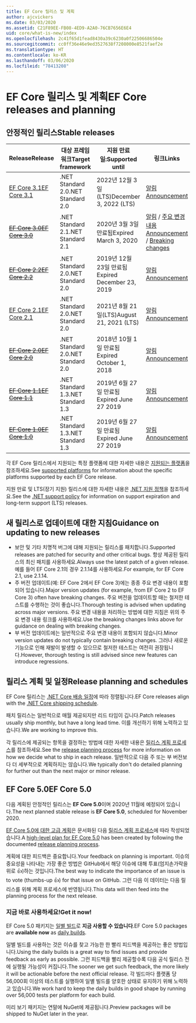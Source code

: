 ```yaml
---
title: EF Core 릴리스 및 계획
author: ajcvickers
ms.date: 03/03/2020
ms.assetid: C21F89EE-FB08-4ED9-A2A0-76CB7656E6E4
uid: core/what-is-new/index
ms.openlocfilehash: 2c41f65d1fead8430a39c6230a0f22506686504e
ms.sourcegitcommit: cc0ff36e46e9ed3527638f7208000e8521faef2e
ms.translationtype: HT
ms.contentlocale: ko-KR
ms.lasthandoff: 03/06/2020
ms.locfileid: "78413208"
---
```

# <a name="ef-core-releases-and-planning"></a><span data-ttu-id="5ab58-102">EF Core 릴리스 및 계획</span><span class="sxs-lookup"><span data-stu-id="5ab58-102">EF Core releases and planning</span></span>

## <a name="stable-releases"></a><span data-ttu-id="5ab58-103">안정적인 릴리스</span><span class="sxs-lookup"><span data-stu-id="5ab58-103">Stable releases</span></span>

| <span data-ttu-id="5ab58-104">Release</span><span class="sxs-lookup"><span data-stu-id="5ab58-104">Release</span></span> | <span data-ttu-id="5ab58-105">대상 프레임워크</span><span class="sxs-lookup"><span data-stu-id="5ab58-105">Target framework</span></span> | <span data-ttu-id="5ab58-106">지원 만료일:</span><span class="sxs-lookup"><span data-stu-id="5ab58-106">Supported until</span></span> | <span data-ttu-id="5ab58-107">링크</span><span class="sxs-lookup"><span data-stu-id="5ab58-107">Links</span></span>
|:--------|------------------|-----------------|------
| [<span data-ttu-id="5ab58-108">EF Core 3.1</span><span class="sxs-lookup"><span data-stu-id="5ab58-108">EF Core 3.1</span></span>](https://www.nuget.org/packages/Microsoft.EntityFrameworkCore/3.1.2) | <span data-ttu-id="5ab58-109">.NET Standard 2.0</span><span class="sxs-lookup"><span data-stu-id="5ab58-109">.NET Standard 2.0</span></span> | <span data-ttu-id="5ab58-110">2022년 12월 3일(LTS)</span><span class="sxs-lookup"><span data-stu-id="5ab58-110">December 3, 2022 (LTS)</span></span> | [<span data-ttu-id="5ab58-111">알림</span><span class="sxs-lookup"><span data-stu-id="5ab58-111">Announcement</span></span>](https://devblogs.microsoft.com/dotnet/announcing-entity-framework-core-3-1-and-entity-framework-6-4/)
| <span data-ttu-id="5ab58-112">~~[EF Core 3.0](https://www.nuget.org/packages/Microsoft.EntityFrameworkCore/3.0.3)~~</span><span class="sxs-lookup"><span data-stu-id="5ab58-112">~~[EF Core 3.0](https://www.nuget.org/packages/Microsoft.EntityFrameworkCore/3.0.3)~~</span></span> | <span data-ttu-id="5ab58-113">.NET Standard 2.1</span><span class="sxs-lookup"><span data-stu-id="5ab58-113">.NET Standard 2.1</span></span> | <span data-ttu-id="5ab58-114">2020년 3월 3일 만료됨</span><span class="sxs-lookup"><span data-stu-id="5ab58-114">Expired March 3, 2020</span></span> | <span data-ttu-id="5ab58-115">[알림](https://devblogs.microsoft.com/dotnet/announcing-ef-core-3-0-and-ef-6-3-general-availability/) / [주요 변경 내용](ef-core-3.0/breaking-changes.md)</span><span class="sxs-lookup"><span data-stu-id="5ab58-115">[Announcement](https://devblogs.microsoft.com/dotnet/announcing-ef-core-3-0-and-ef-6-3-general-availability/) / [Breaking changes](ef-core-3.0/breaking-changes.md)</span></span>
| <span data-ttu-id="5ab58-116">~~[EF Core 2.2](https://www.nuget.org/packages/Microsoft.EntityFrameworkCore/2.2.6)~~</span><span class="sxs-lookup"><span data-stu-id="5ab58-116">~~[EF Core 2.2](https://www.nuget.org/packages/Microsoft.EntityFrameworkCore/2.2.6)~~</span></span> | <span data-ttu-id="5ab58-117">.NET Standard 2.0</span><span class="sxs-lookup"><span data-stu-id="5ab58-117">.NET Standard 2.0</span></span> | <span data-ttu-id="5ab58-118">2019년 12월 23일 만료됨</span><span class="sxs-lookup"><span data-stu-id="5ab58-118">Expired December 23, 2019</span></span> | [<span data-ttu-id="5ab58-119">알림</span><span class="sxs-lookup"><span data-stu-id="5ab58-119">Announcement</span></span>](https://devblogs.microsoft.com/dotnet/announcing-entity-framework-core-2-2/)
| [<span data-ttu-id="5ab58-120">EF Core 2.1</span><span class="sxs-lookup"><span data-stu-id="5ab58-120">EF Core 2.1</span></span>](https://www.nuget.org/packages/Microsoft.EntityFrameworkCore/2.1.14) | <span data-ttu-id="5ab58-121">.NET Standard 2.0</span><span class="sxs-lookup"><span data-stu-id="5ab58-121">.NET Standard 2.0</span></span> | <span data-ttu-id="5ab58-122">2021년 8월 21일(LTS)</span><span class="sxs-lookup"><span data-stu-id="5ab58-122">August 21, 2021 (LTS)</span></span> | [<span data-ttu-id="5ab58-123">알림</span><span class="sxs-lookup"><span data-stu-id="5ab58-123">Announcement</span></span>](https://devblogs.microsoft.com/dotnet/announcing-entity-framework-core-2-1/)
| <span data-ttu-id="5ab58-124">~~[EF Core 2.0](https://www.nuget.org/packages/Microsoft.EntityFrameworkCore/2.0.3)~~</span><span class="sxs-lookup"><span data-stu-id="5ab58-124">~~[EF Core 2.0](https://www.nuget.org/packages/Microsoft.EntityFrameworkCore/2.0.3)~~</span></span> | <span data-ttu-id="5ab58-125">.NET Standard 2.0</span><span class="sxs-lookup"><span data-stu-id="5ab58-125">.NET Standard 2.0</span></span> | <span data-ttu-id="5ab58-126">2018년 10월 1일 만료됨</span><span class="sxs-lookup"><span data-stu-id="5ab58-126">Expired October 1, 2018</span></span> | [<span data-ttu-id="5ab58-127">알림</span><span class="sxs-lookup"><span data-stu-id="5ab58-127">Announcement</span></span>](https://devblogs.microsoft.com/dotnet/announcing-entity-framework-core-2-0/)
| <span data-ttu-id="5ab58-128">~~[EF Core 1.1](https://www.nuget.org/packages/Microsoft.EntityFrameworkCore/1.1.6)~~</span><span class="sxs-lookup"><span data-stu-id="5ab58-128">~~[EF Core 1.1](https://www.nuget.org/packages/Microsoft.EntityFrameworkCore/1.1.6)~~</span></span> | <span data-ttu-id="5ab58-129">.NET Standard 1.3</span><span class="sxs-lookup"><span data-stu-id="5ab58-129">.NET Standard 1.3</span></span> | <span data-ttu-id="5ab58-130">2019년 6월 27일 만료됨</span><span class="sxs-lookup"><span data-stu-id="5ab58-130">Expired June 27 2019</span></span> | [<span data-ttu-id="5ab58-131">알림</span><span class="sxs-lookup"><span data-stu-id="5ab58-131">Announcement</span></span>](https://devblogs.microsoft.com/dotnet/announcing-entity-framework-core-1-1/)
| <span data-ttu-id="5ab58-132">~~[EF Core 1.0](https://www.nuget.org/packages/Microsoft.EntityFrameworkCore/1.0.6)~~</span><span class="sxs-lookup"><span data-stu-id="5ab58-132">~~[EF Core 1.0](https://www.nuget.org/packages/Microsoft.EntityFrameworkCore/1.0.6)~~</span></span> | <span data-ttu-id="5ab58-133">.NET Standard 1.3</span><span class="sxs-lookup"><span data-stu-id="5ab58-133">.NET Standard 1.3</span></span> | <span data-ttu-id="5ab58-134">2019년 6월 27일 만료됨</span><span class="sxs-lookup"><span data-stu-id="5ab58-134">Expired June 27 2019</span></span> | [<span data-ttu-id="5ab58-135">알림</span><span class="sxs-lookup"><span data-stu-id="5ab58-135">Announcement</span></span>](https://devblogs.microsoft.com/dotnet/entity-framework-core-1-0-0-available/)

<span data-ttu-id="5ab58-136">각 EF Core 릴리스에서 지원되는 특정 플랫폼에 대한 자세한 내용은 [지원되는 플랫폼](../platforms/index.md)을 참조하세요.</span><span class="sxs-lookup"><span data-stu-id="5ab58-136">See [supported platforms](../platforms/index.md) for information about the specific platforms supported by each EF Core release.</span></span>

<span data-ttu-id="5ab58-137">지원 만료 및 LTS(장기 지원) 릴리스에 대한 자세한 내용은 [.NET 지원 정책](https://dotnet.microsoft.com/platform/support/policy/dotnet-core)을 참조하세요.</span><span class="sxs-lookup"><span data-stu-id="5ab58-137">See the [.NET support policy](https://dotnet.microsoft.com/platform/support/policy/dotnet-core) for information on support expiration and long-term support (LTS) releases.</span></span>

## <a name="guidance-on-updating-to-new-releases"></a><span data-ttu-id="5ab58-138">새 릴리스로 업데이트에 대한 지침</span><span class="sxs-lookup"><span data-stu-id="5ab58-138">Guidance on updating to new releases</span></span>

* <span data-ttu-id="5ab58-139">보안 및 기타 치명적 버그에 대해 지원되는 릴리스를 패치합니다.</span><span class="sxs-lookup"><span data-stu-id="5ab58-139">Supported releases are patched for security and other critical bugs.</span></span> <span data-ttu-id="5ab58-140">항상 제공된 릴리스의 최신 패치를 사용하세요.</span><span class="sxs-lookup"><span data-stu-id="5ab58-140">Always use the latest patch of a given release.</span></span> <span data-ttu-id="5ab58-141">예를 들어 EF Core 2.1의 경우 2.1.14를 사용하세요.</span><span class="sxs-lookup"><span data-stu-id="5ab58-141">For example, for EF Core 2.1, use 2.1.14.</span></span>
* <span data-ttu-id="5ab58-142">주 버전 업데이트(예: EF Core 2에서 EF Core 3)에는 종종 주요 변경 내용이 포함되어 있습니다.</span><span class="sxs-lookup"><span data-stu-id="5ab58-142">Major version updates (for example, from EF Core 2 to EF Core 3) often have breaking changes.</span></span> <span data-ttu-id="5ab58-143">주요 버전을 업데이트할 때는 철저한 테스트를 수행하는 것이 좋습니다.</span><span class="sxs-lookup"><span data-stu-id="5ab58-143">Thorough testing is advised when updating across major versions.</span></span> <span data-ttu-id="5ab58-144">주요 변경 내용을 처리하는 방법에 대한 지침은 위의 주요 변경 내용 링크를 사용하세요.</span><span class="sxs-lookup"><span data-stu-id="5ab58-144">Use the breaking changes links above for guidance on dealing with breaking changes.</span></span>
* <span data-ttu-id="5ab58-145">부 버전 업데이트에는 일반적으로 주요 변경 내용이 포함되지 않습니다.</span><span class="sxs-lookup"><span data-stu-id="5ab58-145">Minor version updates do not typically contain breaking changes.</span></span> <span data-ttu-id="5ab58-146">그러나 새로운 기능으로 인해 재발이 발생할 수 있으므로 철저한 테스트는 여전히 권장됩니다.</span><span class="sxs-lookup"><span data-stu-id="5ab58-146">However, thorough testing is still advised since new features can introduce regressions.</span></span>

## <a name="release-planning-and-schedules"></a><span data-ttu-id="5ab58-147">릴리스 계획 및 일정</span><span class="sxs-lookup"><span data-stu-id="5ab58-147">Release planning and schedules</span></span>

<span data-ttu-id="5ab58-148">EF Core 릴리스는 [.NET Core 배송 일정](https://github.com/dotnet/core/blob/master/roadmap.md)에 따라 정렬됩니다.</span><span class="sxs-lookup"><span data-stu-id="5ab58-148">EF Core releases align with the [.NET Core shipping schedule](https://github.com/dotnet/core/blob/master/roadmap.md).</span></span>

<span data-ttu-id="5ab58-149">패치 릴리스는 일반적으로 매월 제공되지만 리드 타임이 깁니다.</span><span class="sxs-lookup"><span data-stu-id="5ab58-149">Patch releases usually ship monthly, but have a long lead time.</span></span>
<span data-ttu-id="5ab58-150">이를 개선하기 위해 노력하고 있습니다.</span><span class="sxs-lookup"><span data-stu-id="5ab58-150">We are working to improve this.</span></span>

<span data-ttu-id="5ab58-151">각 릴리스에 제공되는 항목을 결정하는 방법에 대한 자세한 내용은 [릴리스 계획 프로세스](release-planning.md)를 참조하세요.</span><span class="sxs-lookup"><span data-stu-id="5ab58-151">See the [release planning process](release-planning.md) for more information on how we decide what to ship in each release.</span></span>
<span data-ttu-id="5ab58-152">일반적으로 다음 주 또는 부 버전보다 더 세부적으로 계획하지는 않습니다.</span><span class="sxs-lookup"><span data-stu-id="5ab58-152">We typically don't do detailed planning for further out than the next major or minor release.</span></span>

## <a name="ef-core-50"></a><span data-ttu-id="5ab58-153">EF Core 5.0</span><span class="sxs-lookup"><span data-stu-id="5ab58-153">EF Core 5.0</span></span>

<span data-ttu-id="5ab58-154">다음 계획된 안정적인 릴리스는 **EF Core 5.0**이며 2020년 11월에 예정되어 있습니다.</span><span class="sxs-lookup"><span data-stu-id="5ab58-154">The next planned stable release is **EF Core 5.0**, scheduled for November 2020.</span></span>

<span data-ttu-id="5ab58-155">[EF Core 5.0에 대한 고급 계획](ef-core-5.0/plan.md)은 문서화된 다음 [릴리스 계획 프로세스](release-planning.md)에 따라 작성되었습니다.</span><span class="sxs-lookup"><span data-stu-id="5ab58-155">A [high-level plan for EF Core 5.0](ef-core-5.0/plan.md) has been created by following the documented [release planning process](release-planning.md).</span></span>

<span data-ttu-id="5ab58-156">계획에 대한 피드백은 중요합니다.</span><span class="sxs-lookup"><span data-stu-id="5ab58-156">Your feedback on planning is important.</span></span>
<span data-ttu-id="5ab58-157">이슈의 중요성을 나타내는 가장 좋은 방법은 GitHub에서 해당 이슈에 대해 투표(엄지손가락을 위로 👍)하는 것입니다.</span><span class="sxs-lookup"><span data-stu-id="5ab58-157">The best way to indicate the importance of an issue is to vote (thumbs-up 👍) for that issue on GitHub.</span></span>
<span data-ttu-id="5ab58-158">그런 다음 이 데이터는 다음 릴리스를 위해 계획 프로세스에 반영됩니다.</span><span class="sxs-lookup"><span data-stu-id="5ab58-158">This data will then feed into the planning process for the next release.</span></span>

### <a name="get-it-now"></a><span data-ttu-id="5ab58-159">지금 바로 사용하세요!</span><span class="sxs-lookup"><span data-stu-id="5ab58-159">Get it now!</span></span>

<span data-ttu-id="5ab58-160">EF Core 5.0 패키지는 [일별 빌드](https://github.com/aspnet/AspNetCore/blob/master/docs/DailyBuilds.md)로 **지금 사용할 수 있습니다**.</span><span class="sxs-lookup"><span data-stu-id="5ab58-160">EF Core 5.0 packages are **available now** as [daily builds](https://github.com/aspnet/AspNetCore/blob/master/docs/DailyBuilds.md).</span></span> 

<span data-ttu-id="5ab58-161">일별 빌드를 사용하는 것은 이슈를 찾고 가능한 한 빨리 피드백을 제공하는 좋은 방법입니다.</span><span class="sxs-lookup"><span data-stu-id="5ab58-161">Using the daily builds is a great way to find issues and provide feedback as early as possible.</span></span>
<span data-ttu-id="5ab58-162">그런 피드백을 빨리 제공할수록 다음 공식 릴리스 전에 실행될 가능성이 커집니다.</span><span class="sxs-lookup"><span data-stu-id="5ab58-162">The sooner we get such feedback, the more likely it will be actionable before the next official release.</span></span>
<span data-ttu-id="5ab58-163">각 빌드마다 플랫폼 당 56,000회 이상의 테스트를 실행하여 일별 빌드를 양호한 상태로 유지하기 위해 노력하고 있습니다.</span><span class="sxs-lookup"><span data-stu-id="5ab58-163">We work hard to keep the daily builds in good shape by running over 56,000 tests per platform for each build.</span></span>

<span data-ttu-id="5ab58-164">미리 보기 패키지는 연말에 NuGet에 제공됩니다.</span><span class="sxs-lookup"><span data-stu-id="5ab58-164">Preview packages will be shipped to NuGet later in the year.</span></span>
